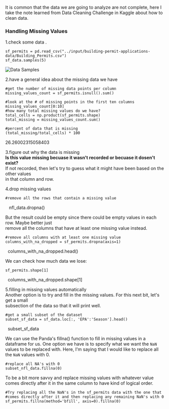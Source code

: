 It is common that the data we are going to analyze are not complete, here I take the note learned from Data Cleaning Challenge in Kaggle about how to clean data.    
### Handling Missing Values  

1.check some data . 

    sf_permits = pd.read_csv("../input/building-permit-applications-data/Building_Permits.csv")
    sf_data.samples(5)  
    
![Data Samples](https://i.imgur.com/Y9dRpwo.png) 

2.have a general idea about the missing data we have 

    #get the number of missing data points per column
    missing_values_count = sf_permits.isnull().sum()

    #look at the # of missing points in the first ten columns
    missing_values_count[0:10] 
    #how many total missing values do we have?
    total_cells = np.product(sf_permits.shape)
    total_missing = missing_values_count.sum()

    #percent of data that is missing
    (total_missing/total_cells) * 100  
    
 26.26002315058403 
 
3.figure out why the data is missing  
**Is this value missing becuase it wasn't recorded or becuase it dosen't exist?**   
If not recorded, then let's try to guess what it might have been based on the other values   
in that column and row.  

4.drop missing values  

    #remove all the rows that contain a missing value
    nfl_data.dropna() 
    
 But the result could be empty since there could be empty values in each row. Maybe better just  
 remove all the columns that have at least one missing value instead.  
 
    #remove all columns with at least one missing value
    columns_with_na_dropped = sf_permits.dropna(axis=1)
    columns_with_na_dropped.head() 
    
 We can check how much data we lose:    
 
    sf_permits.shape[1]  
    columns_with_na_dropped.shape[1] 
    
5.filling in missing values automatically  
Another option is to try and fill in the missing values. For this next bit, let's get a small  
subsection of the data so that it will print well.  

    #get a small subset of the dataset
    subset_sf_data = sf_data.loc[:, 'EPA':'Season'].head()
    subset_sf_data 
    
We can use the Panda's fillna() function to fill in missing values in a dataframe for us. One option we have is to specify what we want the `NaN` values to be replaced with. Here, I'm saying that I would like to replace all the `NaN` values with 0.  

    #replace all NA's with 0
    subset_nfl_data.fillna(0) 
    
To be a bit more savvy and replace missing values with whatever value comes directly after it in the same column to have kind of logical order.   

    #Try replacing all the NaN's in the sf_permits data with the one that
    #comes directly after it and then replacing any remaining NaN's with 0
    sf_permits.fillna(method='bfill', axis=0).fillna(0)
